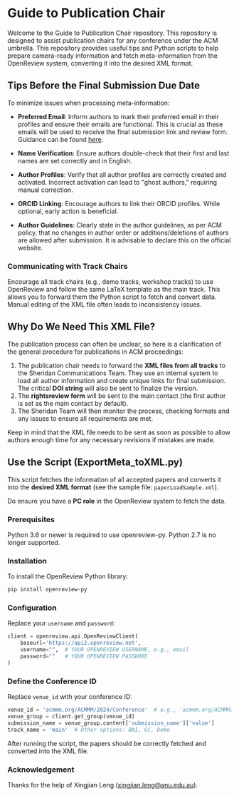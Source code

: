 
# Guide to Publication Chair

Welcome to the Guide to Publication Chair repository. This repository is designed to assist publication chairs for any conference under the ACM umbrella. This repository provides useful tips and Python scripts to help prepare camera-ready information and fetch meta-information from the OpenReview system, converting it into the desired XML format.

## Tips Before the Final Submission Due Date

To minimize issues when processing meta-information:

- **Preferred Email**: Inform authors to mark their preferred email in their profiles and ensure their emails are functional. This is crucial as these emails will be used to receive the final submission link and review form. Guidance can be found [here](https://docs.openreview.net/getting-started/creating-an-openreview-profile/add-or-remove-an-email-address-from-your-profile).

- **Name Verification**: Ensure authors double-check that their first and last names are set correctly and in English.

- **Author Profiles**: Verify that all author profiles are correctly created and activated. Incorrect activation can lead to "ghost authors," requiring manual correction.

- **ORCID Linking**: Encourage authors to link their ORCID profiles. While optional, early action is beneficial.

- **Author Guidelines**: Clearly state in the author guidelines, as per ACM policy, that no changes in author order or additions/deletions of authors are allowed after submission. It is advisable to declare this on the official website.

### Communicating with Track Chairs

Encourage all track chairs (e.g., demo tracks, workshop tracks) to use OpenReview and follow the same LaTeX template as the main track. This allows you to forward them the Python script to fetch and convert data. Manual editing of the XML file often leads to inconsistency issues.

## Why Do We Need This XML File?
The publication process can often be unclear, so here is a clarification of the general procedure for publications in ACM proceedings:

1. The publication chair needs to forward the **XML files from all tracks** to the Sheridan Communications Team. They use an internal system to load all author information and create unique links for final submission. The critical **DOI string** will also be sent to finalize the version.
2. The **rightsreview form** will be sent to the main contact (the first author is set as the main contact by default).
3. The Sheridan Team will then monitor the process, checking formats and any issues to ensure all requirements are met.

Keep in mind that the XML file needs to be sent as soon as possible to allow authors enough time for any necessary revisions if mistakes are made.



## Use the Script (ExportMeta_toXML.py) 
This script fetches the information of all accepted papers and converts it into the **desired XML format** (see the sample file: `paperLoadSample.xml`).

Do ensure you have a **PC role** in the OpenReview system to fetch the data.

### Prerequisites

Python 3.6 or newer is required to use openreview-py. Python 2.7 is no longer supported.

### Installation

To install the OpenReview Python library:
```bash
pip install openreview-py
```

### Configuration

Replace your `username` and `password`:
```python
client = openreview.api.OpenReviewClient(
    baseurl='https://api2.openreview.net',
    username="",  # YOUR OPENREVIEW USERNAME, e.g., email
    password=""   # YOUR OPENREVIEW PASSWORD
)
```

### Define the Conference ID

Replace `venue_id` with your conference ID:
```python
venue_id = 'acmmm.org/ACMMM/2024/Conference'  # e.g., 'acmmm.org/ACMMM/2024/Track/Demo'
venue_group = client.get_group(venue_id)
submission_name = venue_group.content['submission_name']['value']
track_name = 'main'  # Other options: BNI, GC, Demo
```

After running the script, the papers should be correctly fetched and converted into the XML file.

### Acknowledgement
Thanks for the help of Xingjian Leng (xingjian.leng@anu.edu.au).